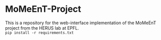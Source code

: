 # MoMeEnT-Project
This is a repository for the web-interface implementation of the MoMeEnT project from the HERUS lab at EPFL.\
```pip install -r requirements.txt```
